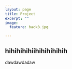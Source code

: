 ```yaml
---
layout: page
title: Project
excerpt: ""
image:
  feature: back8.jpg

---
```



## hihihihihiihihihihihih

dawdawdadaw